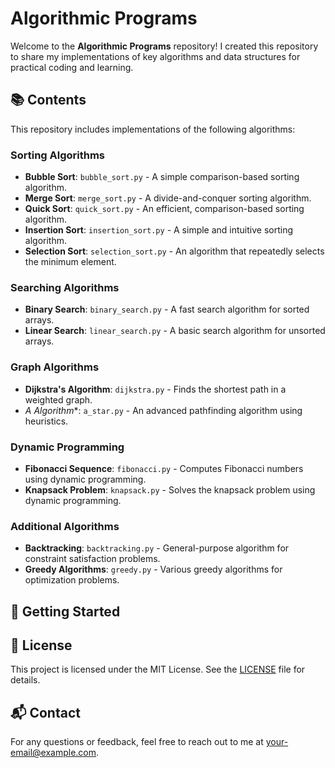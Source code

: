 # Algorithmic Programs

Welcome to the **Algorithmic Programs** repository!
I created this repository to share my implementations of key algorithms and data structures for practical coding and learning.

## 📚 Contents

This repository includes implementations of the following algorithms:

### Sorting Algorithms

- **Bubble Sort**: `bubble_sort.py` - A simple comparison-based sorting algorithm.
- **Merge Sort**: `merge_sort.py` - A divide-and-conquer sorting algorithm.
- **Quick Sort**: `quick_sort.py` - An efficient, comparison-based sorting algorithm.
- **Insertion Sort**: `insertion_sort.py` - A simple and intuitive sorting algorithm.
- **Selection Sort**: `selection_sort.py` - An algorithm that repeatedly selects the minimum element.

### Searching Algorithms

- **Binary Search**: `binary_search.py` - A fast search algorithm for sorted arrays.
- **Linear Search**: `linear_search.py` - A basic search algorithm for unsorted arrays.

### Graph Algorithms

- **Dijkstra's Algorithm**: `dijkstra.py` - Finds the shortest path in a weighted graph.
- **A* Algorithm**: `a_star.py` - An advanced pathfinding algorithm using heuristics.

### Dynamic Programming

- **Fibonacci Sequence**: `fibonacci.py` - Computes Fibonacci numbers using dynamic programming.
- **Knapsack Problem**: `knapsack.py` - Solves the knapsack problem using dynamic programming.

### Additional Algorithms

- **Backtracking**: `backtracking.py` - General-purpose algorithm for constraint satisfaction problems.
- **Greedy Algorithms**: `greedy.py` - Various greedy algorithms for optimization problems.

## 🚀 Getting Started

## 📄 License

This project is licensed under the MIT License. See the [LICENSE](LICENSE) file for details.

## 📬 Contact

For any questions or feedback, feel free to reach out to me at [your-email@example.com](mailto:your-email@example.com).

